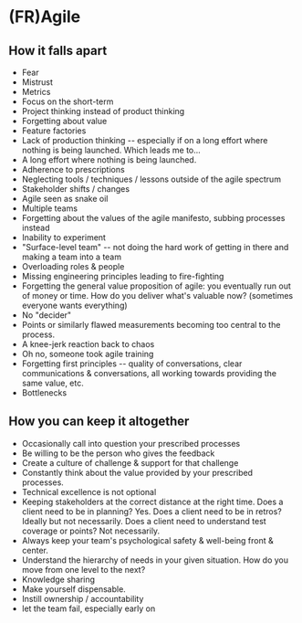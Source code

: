 # (FR)Agile

## How it falls apart

* Fear
* Mistrust
* Metrics
* Focus on the short-term
* Project thinking instead of product thinking
* Forgetting about value
* Feature factories
* Lack of production thinking -- especially if on a long effort where nothing is being launched. Which leads me to...
* A long effort where nothing is being launched.
* Adherence to prescriptions
* Neglecting tools / techniques / lessons outside of the agile spectrum
* Stakeholder shifts / changes
* Agile seen as snake oil
* Multiple teams
* Forgetting about the values of the agile manifesto, subbing processes instead
* Inability to experiment
* "Surface-level team" -- not doing the hard work of getting in there and making a team into a team
* Overloading roles & people
* Missing engineering principles leading to fire-fighting
* Forgetting the general value proposition of agile: you eventually run out of money or time. How do you deliver what's valuable now? (sometimes everyone wants everything)
* No "decider"
* Points or similarly flawed measurements becoming too central to the process.
* A knee-jerk reaction back to chaos
* Oh no, someone took agile training
* Forgetting first principles -- quality of conversations, clear communications & conversations, all working towards providing the same value, etc.
* Bottlenecks

## How you can keep it altogether

* Occasionally call into question your prescribed processes
* Be willing to be the person who gives the feedback
* Create a culture of challenge & support for that challenge
* Constantly think about the value provided by your prescribed processes.
* Technical excellence is not optional
* Keeping stakeholders at the correct distance at the right time. Does a client need to be in planning? Yes. Does a client need to be in retros? Ideally but not necessarily. Does a client need to understand test coverage or points? Not necessarily.
* Always keep your team's psychological safety & well-being front & center.
* Understand the hierarchy of needs in your given situation. How do you move from one level to the next?
* Knowledge sharing
* Make yourself dispensable.
* Instill ownership / accountability
* let the team fail, especially early on